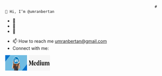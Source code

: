                                                                        #        👋 Hi, I’m @umranbertan
- 👀
- 🌱
- 💞️
 * 📫 How to reach me umranbertan@gmail.com
 * Connect with me:

<a href="https://www.linkedin.com/in/umranbertan/"> <img src="linkedin.png" width="70" height="50"></a>  <a href="https://umranbertan.medium.com/"> <img src="medium.png" width="70" height="50"></a>

<!---
umranbertan/umranbertan is a ✨ special ✨ repository because its `README.md` (this file) appears on your GitHub profile.
You can click the Preview link to take a look at your changes.
--->
